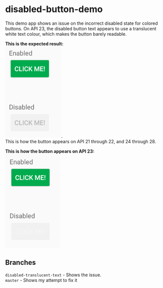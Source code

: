 # disabled-button-demo

This demo app shows an issue on the incorrect disabled state for colored buttons. On API 23, the disabled button text appears to use a translucent white text colour, which makes the button barely readable.

**This is the expected result:**  
![Expected](https://github.com/zmdominguez/disabled-button-demo/blob/master/Screen%20Shot%202018-09-04%20at%2013.04.57.png).  
This is how the button appears on API 21 through 22, and 24 through 28.
  
  
**This is how the button appears on API 23:**  
![API 23](https://github.com/zmdominguez/disabled-button-demo/blob/master/Screen%20Shot%202018-09-04%20at%2013.04.51.png)

## Branches
`disabled-translucent-text` - Shows the issue.  
`master` - Shows my attempt to fix it
